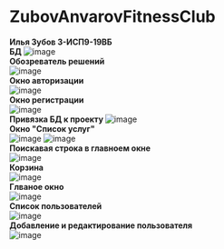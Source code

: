 # ZubovAnvarovFitnessClub
<b> Илья Зубов 3-ИСП9-19ВБ</b>
<br>
<b> БД </b>
![image](https://user-images.githubusercontent.com/121236043/231159015-1ad18c6b-a87a-4361-951f-ec02640361f5.png)
<br>
<b> Обозреватель решений </b>
<br>
![image](https://user-images.githubusercontent.com/121236043/221719416-00011ab9-5c86-43a4-94c6-a9bcbf1abcbb.png)
<br>
<b>Окно авторизации</b>
<br>
![image](https://user-images.githubusercontent.com/121236043/231160552-5fd31ebf-2f79-45e0-a5bb-a29f8dcbe048.png)
<br>
<b> Окно регистрации </b>
<br>
![image](https://user-images.githubusercontent.com/121236043/231160644-4f68091c-7171-4830-bac0-b9e79e213bc6.png)
<br>
<b> Привязка БД к проекту </b>
![image](https://user-images.githubusercontent.com/121236043/231159373-3afe58b7-e6c1-491f-9594-c620b2754eae.png)
<br>
<b> Окно "Список услуг" </b>
<br>
![image](https://user-images.githubusercontent.com/121236043/231159465-ec2a7e5b-9372-4b34-8bbe-89d36bc466b7.png)
![image](https://user-images.githubusercontent.com/121236043/231159508-fb8fc2cd-772f-4d36-b963-09a7c7dfd24b.png)
<br>
<b>Поискавая строка в главноем окне </b>
<br>
![image](https://user-images.githubusercontent.com/121236043/231159562-338d16e4-28e2-41e9-9081-f7362bf45360.png)
<br>
<b>Корзина</b>
<br>
![image](https://user-images.githubusercontent.com/121236043/231159614-4db68bc7-1dad-4452-907d-6350eda3e84d.png)
<br>
<b>Глваное окно</b>
<br>
![image](https://user-images.githubusercontent.com/121236043/231159880-71d6895a-d088-423e-b195-452294acf163.png)
<br>
<b>Список пользователей</b>
<br>
![image](https://user-images.githubusercontent.com/121236043/231160096-5d8a5f1f-7b3e-4ff1-b053-e73c06ed6596.png)
<br>
<b>Добавление и  редактирование пользователя</b>
<br>
![image](https://user-images.githubusercontent.com/121236043/231160275-c8492db2-f443-48e4-b07f-171a9cc59d10.png)
<br>

